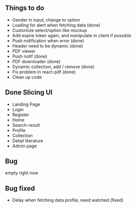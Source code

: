 ## Things to do
- Gender in input, change to option
- Loading for alert when fetching data (done)
- Customize select/option like mockup
- Add expire token again, and manipulate in client if possible
- Push notification when error (done)
- Header need to be dynamic (done)
- PDF viewer 
- Push notif (done)
- PDF downloader (done)
- Dynamic collection, add / remove (done)
- Fix problem in react-pdf (done)
- Clean up code

## Done Slicing UI 
- Landing Page
- Login
- Register
- Home
- Search-result
- Profile
- Collection
- Detail literature
- Admin page

## Bug
empty right now

## Bug fixed
- Delay when fetching data profile, need watched (fixed)